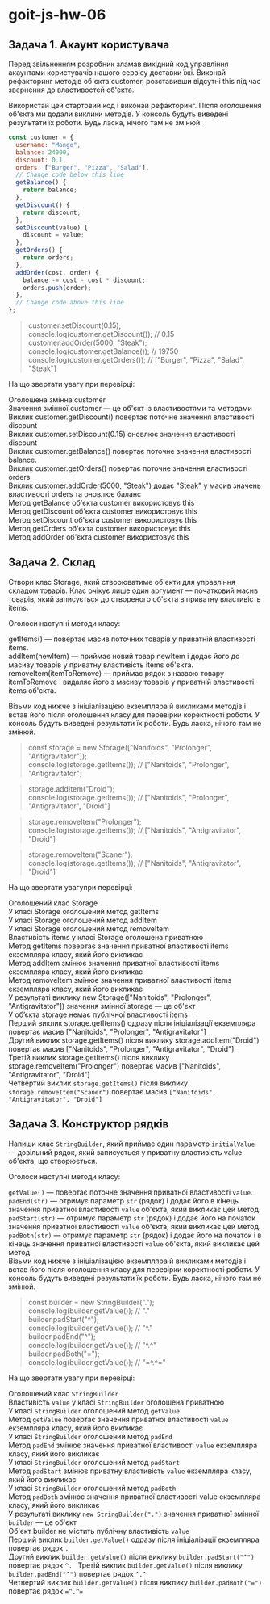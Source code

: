 # goit-js-hw-06

## Задача 1. Акаунт користувача


Перед звільненням розробник зламав вихідний код управління акаунтами користувачів нашого сервісу доставки їжі. Виконай рефакторинг методів об'єкта customer, розставивши відсутні this під час звернення до властивостей об'єкта.  

Використай цей стартовий код і виконай рефакторинг. Після оголошення об'єкта ми додали виклики методів. У консоль будуть виведені результати їх роботи. Будь ласка, нічого там не змінюй.  


```javascript
const customer = {  
  username: "Mango",  
  balance: 24000,  
  discount: 0.1,  
  orders: ["Burger", "Pizza", "Salad"],  
  // Change code below this line  
  getBalance() {  
    return balance;  
  },  
  getDiscount() {  
    return discount;  
  },  
  setDiscount(value) {  
    discount = value;  
  },  
  getOrders() {  
    return orders;  
  },   
  addOrder(cost, order) {  
    balance -= cost - cost * discount;  
    orders.push(order);  
  },  
  // Change code above this line  
};  
```


> customer.setDiscount(0.15);  
> console.log(customer.getDiscount()); // 0.15  
> customer.addOrder(5000, "Steak");  
> console.log(customer.getBalance()); // 19750  
> console.log(customer.getOrders()); // ["Burger", "Pizza", "Salad", "Steak"]  



На що звертати увагу при перевірці:  

Оголошена змінна customer  
Значення змінної customer — це об'єкт із властивостями та методами  
Виклик customer.getDiscount() повертає поточне значення властивості discount  
Виклик customer.setDiscount(0.15) оновлює значення властивості discount  
Виклик customer.getBalance() повертає поточне значення властивості balance.  
Виклик customer.getOrders() повертає поточне значення властивості orders  
Виклик customer.addOrder(5000, "Steak") додає "Steak" у масив значень властивості orders та оновлює баланс  
Метод getBalance об'єкта customer використовує this  
Метод getDiscount об'єкта customer використовує this  
Метод setDiscount об'єкта customer використовує this  
Метод getOrders об'єкта customer використовує this  
Метод addOrder об'єкта customer використовує this  


## Задача 2. Склад


Створи клас Storage, який створюватиме об'єкти для управління складом товарів. Клас очікує лише один аргумент — початковий масив товарів, який записується до створеного об'єкта в приватну властивість items.  

Оголоси наступні методи класу:  

getItems() — повертає масив поточних товарів у приватній властивості items.  
addItem(newItem) — приймає новий товар newItem і додає його до масиву товарів у приватну властивість items об'єкта.  
removeItem(itemToRemove) — приймає рядок з назвою товару itemToRemove і видаляє його з масиву товарів у приватній властивості items об'єкта.  


Візьми код нижче з ініціалізацією екземпляра й викликами методів і встав його після оголошення класу для перевірки коректності роботи. У консоль будуть виведені результати їх роботи. Будь ласка, нічого там не змінюй.  



> const storage = new Storage(["Nanitoids", "Prolonger", "Antigravitator"]);  
> console.log(storage.getItems()); // ["Nanitoids", "Prolonger", "Antigravitator"]  

> storage.addItem("Droid");  
> console.log(storage.getItems()); // ["Nanitoids", "Prolonger", "Antigravitator", "Droid"]  

> storage.removeItem("Prolonger");  
> console.log(storage.getItems()); // ["Nanitoids", "Antigravitator", "Droid"]  

> storage.removeItem("Scaner");  
> console.log(storage.getItems()); // ["Nanitoids", "Antigravitator", "Droid"]  


На що звертати увагупри перевірці:  

 Оголошений клас Storage  
 У класі Storage оголошений метод getItems  
 У класі Storage оголошений метод addItem  
 У класі Storage оголошений метод removeItem  
 Властивість items у класі Storage оголошена приватною  
 Метод getItems повертає значення приватної властивості items екземпляра класу, який його викликає  
 Метод addItem змінює значення приватної властивості items екземпляра класу, який його викликає  
 Метод removeItem змінює значення приватної властивості items екземпляра класу, який його викликає  
 У результаті виклику new Storage(["Nanitoids", "Prolonger", "Antigravitator"]) значення змінної storage — це об'єкт  
 У об’єкта storage немає публічної властивості items  
 Перший виклик storage.getItems() одразу після ініціалізації екземпляра повертає масив ["Nanitoids", "Prolonger", "Antigravitator"]  
 Другий виклик storage.getItems() після виклику storage.addItem("Droid") повертає масив ["Nanitoids", "Prolonger", "Antigravitator", "Droid"]  
 Третій виклик storage.getItems() після виклику storage.removeItem("Prolonger") повертає масив ["Nanitoids", "Antigravitator", "Droid"]  
 Четвертий виклик `storage.getItems()` після виклику `storage.removeItem("Scaner")` повертає масив `["Nanitoids", "Antigravitator", "Droid"]`  


## Задача 3. Конструктор рядків 


Напиши клас `StringBuilder`, який приймає один параметр `initialValue` — довільний рядок, який записується у приватну властивість value об'єкта, що створюється.  


Оголоси наступні методи класу:  

`getValue()` — повертає поточне значення приватної властивості `value`.  
`padEnd(str)` — отримує параметр `str` (рядок) і додає його в кінець значення приватної властивості `value` об'єкта, який викликає цей метод.  
`padStart(str)` — отримує параметр `str` (рядок) і додає його на початок значення приватної властивості `value` об'єкта, який викликає цей метод.  
`padBoth(str)` — отримує параметр `str` (рядок) і додає його на початок і в кінець значення приватної властивості `value` об'єкта, який викликає цей метод.  
Візьми код нижче з ініціалізацією екземпляра й викликами методів і встав його після оголошення класу для перевірки коректності роботи. У консоль будуть виведені результати їх роботи. Будь ласка, нічого там не змінюй.  



> const builder = new StringBuilder(".");  
> console.log(builder.getValue()); // "."  
> builder.padStart("^");  
> console.log(builder.getValue()); // "^."  
> builder.padEnd("^");  
> console.log(builder.getValue()); // "^.^"  
> builder.padBoth("=");  
> console.log(builder.getValue()); // "=^.^="  

На що звертати увагу при перевірці:  

Оголошений клас `StringBuilder`  
Властивість `value` у класі `StringBuilder` оголошена приватною  
У класі `StringBuilder` оголошений метод `getValue`  
Метод `getValue` повертає значення приватної властивості `value` екземпляра класу, який його викликає  
У класі `StringBuilder` оголошений метод `padEnd`  
Метод `padEnd` змінює значення приватної властивості `value` екземпляра класу, який його викликає  
У класі `StringBuilder` оголошений метод `padStart`  
Метод `padStart` змінює приватну властивість `value` екземпляра класу, який його викликає  
У класі `StringBuilder` оголошений метод `padBoth`  
Метод `padBoth` змінює значення приватної властивості value екземпляра класу, який його викликає  
У результаті виклику `new StringBuilder(".")` значення приватної змінної `builder` — це об'єкт  
Об'єкт builder не містить публічну властивість `value`  
Перший виклик `builder.getValue()` одразу після ініціалізації екземпляра повертає рядок `.`  
Другий виклик `builder.getValue()` після виклику `builder.padStart("^")` повертає рядок `^. ` 
Третій виклик `builder.getValue()` після виклику `builder.padEnd("^")` повертає рядок `^.^`   
Четвертий виклик `builder.getValue()` після виклику `builder.padBoth("=")` повертає рядок `=^.^=`   
